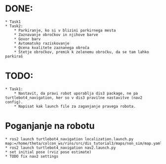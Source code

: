 # DONE:
	* Task1
	* Task2:
		* Parkiranje, ko si v blizini parkirnega mesta
		* Zaznavanje obročkov in njihove barve
		* Govor barv
		* Avtomatsko raziskovanje
		* Ocena kvalitete zaznanega obroča
		* Štetje obročkov, premik k zelenemu obročku, da se tam lahko parkiraš 
# TODO:
	* Task1:
		* Nastavit, da pravi robot uporablja dis3 package, ne pa turtlebot4_navigation, ker so v dis3 pravilne nastavitve (nav2 config).
		* Napisat kak launch file za zaganjanje pravega robota.

# Poganjanje na robotu
	* ros2 launch turtlebot4_navigation localization.launch.py map:=/home/theta/colcon_ws/rins/src/dis_tutorial3/maps/non_sim/map.yaml
	* ros2 launch turtlebot4_navigation nav2.launch.py
	* set initial pose (rviz pose estimate)
	* TODO fix nav2 settings
